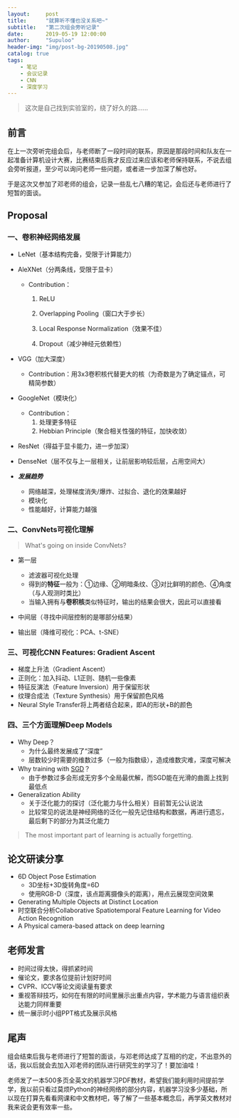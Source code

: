 ```yaml
---
layout:     post
title:      "就算听不懂也没关系吧~"
subtitle:   "第二次组会旁听记录"
date:       2019-05-19 12:00:00
author:     "Supuloo"
header-img: "img/post-bg-20190508.jpg"
catalog: true
tags:
    - 笔记
    - 会议记录
    - CNN
    - 深度学习
---
```


> 这次是自己找到实验室的，绕了好久的路……


## 前言

在上一次旁听完组会后，与老师断了一段时间的联系，原因是那段时间和队友在一起准备计算机设计大赛，比赛结束后我才反应过来应该和老师保持联系，不说去组会旁听报道，至少可以询问老师一些问题，或者进一步加深了解也好。

于是这次又参加了邓老师的组会，记录一些乱七八糟的笔记，会后还与老师进行了短暂的面谈。


## Proposal

### 一、卷积神经网络发展

- LeNet（基本结构完备，受限于计算能力）

- AleXNet（分两条线，受限于显卡）

  - Contribution：

    1. ReLU

    2. Overlapping Pooling（窗口大于步长）

    3. Local Response Normalization（效果不佳）

    4. Dropout（减少神经元依赖性）


- VGG（加大深度）
   - Contribution：用3x3卷积核代替更大的核（为奇数是为了确定锚点，可精简参数）
- GoogleNet（模块化）
   - Contribution：
     1. 处理更多特征
     2. Hebbian Principle（聚合相关性强的特征，加快收敛）
- ResNet（得益于显卡能力，进一步加深）
- DenseNet（层不仅与上一层相关，让前层影响较后层，占用空间大）

- ***发展趋势***
  - 网络越深，处理梯度消失/爆炸、过拟合、退化的效果越好
  - 模块化
  - 性能越好，计算能力越强



### 二、ConvNets可视化理解

> What's going on inside ConvNets?

- 第一层
  - 滤波器可视化处理
  - 得到的**特征**一般为：①边缘、②明暗条纹、③对比鲜明的颜色、④角度（与人观测时类比）
  - 当输入拥有与**卷积核**类似特征时，输出的结果会很大，因此可以直接看

- 中间层（寻找中间层控制的是哪部分结果）
- 输出层（降维可视化：PCA、t-SNE）



### 三、可视化CNN Features: Gradient Ascent

- 梯度上升法（Gradient Ascent）
- 正则化：加入抖动、L1正则、随机一些像素
- 特征反演法（Feature Inversion）用于保留形状
- 纹理合成法（Texture Synthesis）用于保留颜色风格
- Neural Style Transfer将上两者结合起来，即A的形状+B的颜色



### 四、三个方面理解Deep Models

- Why Deep？
  - 为什么最终发展成了“深度”
  - 层数较少时需要的维数过多（一般为指数级），造成维数灾难，深度可解决
- Why training with [SGD](https://www.zhihu.com/question/264189719)？
  - 由于参数过多会形成无穷多个全局最优解，而SGD能在光滑的曲面上找到最低点
- Generalization Ability
  - 关于泛化能力的探讨（泛化能力与什么相关）目前暂无公认说法
  - 比较常见的说法是神经网络的泛化一般先记住结构和数据，再进行遗忘，最后剩下的部分为其泛化能力

> The most important part of learning is actually forgetting.



## 论文研读分享

- 6D Object Pose Estimation
  - 3D坐标+3D旋转角度=6D
  - 使用RGB-D（深度，该点距离摄像头的距离），用点云展现空间效果
- Generating Multiple Objects at Distinct Location
- 时空联合分析Collaborative Spatiotemporal Feature Learning for Video Action Recognition
- A Physical camera-based attack on deep learning



## 老师发言

- 时间过得太快，得抓紧时间
- 催论文，要求各位提前计划好时间
- CVPR、ICCV等论文阅读量有要求
- 重视答辩技巧，如何在有限的时间里展示出重点内容，学术能力与语言组织表达能力同样重要
- 统一展示时小组PPT格式及展示风格

## 尾声

组会结束后我与老师进行了短暂的面谈，与邓老师达成了互相的约定，不出意外的话，我以后就会去加入邓老师的团队进行研究生的学习了！要加油哇！

老师发了一本500多页全英文的机器学习PDF教材，希望我们能利用时间提前学学，我以前只看过莫烦Python的神经网络的部分内容，机器学习没多少基础，所以现在打算先看看网课和中文教材吧，等了解了一些基本概念后，再学英文教材对我来说会更有效率一些。
